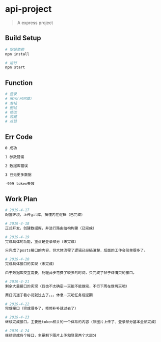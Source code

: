 # api-project

> A express project

## Build Setup

``` bash
# 安装依赖
npm install

# 运行
npm start
```

## Function

```bash
# 登录
# 展示(已完成)
# 发帖
# 删帖
# 修改
# 收藏
# 点赞
```

## Err Code
```bash
0 成功

1 参数错误

2 数据库错误

3 已无更多数据

-999 token失效
```

## Work Plan

``` bash
# 2019-4-17
配置环境，上传git库，搞懂内在逻辑（已完成）

# 2019-4-18
正式开发，创建数据库，并进行路由结构构建（已完成）

# 2019-4-19
完成具体的功能，重点是登录部分（未完成）

只完成了posts接口的内容，但大体流程了逻辑已经搞清楚，后面的工作会简单很多了。

# 2019-4-20
完成具体接口的实现（未完成）

由于数据库交互需要，处理异步花费了较多的时间，只完成了帖子详情页的接口。

# 2019-4-21
剩余大量接口的实现（我也不太确定一天能不能做完，不行下周在做两天吧）

周日沉迷于看小说就过去了。。。休息一天吧任务后延期

# 2019-4-22
完成接口（完成很多了，修修补补就过去了）

# 2019-4-23
继续完成接口，主要是token相关的一个体系的内容（除图片上传了、登录部分基本全部完成）

# 2019-4-24
继续完成各个接口，主要剩下图片上传和登录两个大部分
```